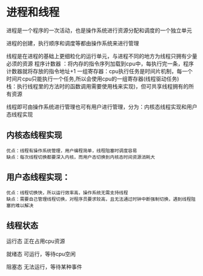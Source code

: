 # 进程和线程

进程是一个程序的一次活动，也是操作系统进行资源分配和调度的一个独立单元
>
进程的创建，执行顺序和调度等都由操作系统来进行管理
>
线程是在进程的基础上更细粒化的运行单元，与进程不同的地方为线程只拥有少量必须的资源
    程序计数器 ：将内存的指令序列加载到cpu中，每执行完一条，程序计数器就将存放的指令地址+1
    一组寄存器：cpu执行任务是时间片机制，每一个时间片cpu只能执行一个任务,所以会使用cpu的一组寄存器(线程驱动任务)    
    栈：执行线程里的方法时的函数调用需要使用栈来实现)，但可共享线程拥有的所有资源
>
线程即可由操作系统进行管理也可有用户进行管理，分为：内核态线程实现和用户态线程实现
## 内核态线程实现
    优点：线程有操作系统管理，用户编程简单，线程阻塞时调度容易
    缺点：每次线程切换都要深入内核，而用户态切换到内核态时间资源消耗大
## 用户态线程实现：
    优点：线程切换快，所以运行效率高，操作系统无需支持线程
    缺点：需要自己管理线程切换，对程序员要求较高，且无法通过时钟中断强制切换，遇到线程阻塞的难以解决
## 线程状态
运行态 正在占用cpu资源 
>
就绪态 可运行，等待cpu空闲 
>
阻塞态 无法运行，等待某种事件 
 

